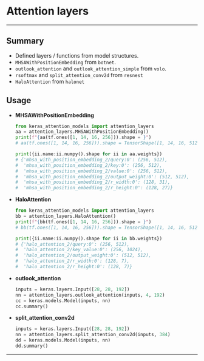 # Attention layers
***

## Summary
  - Defined layers / functions from model structures.
  - `MHSAWithPositionEmbedding` from `botnet`.
  - `outlook_attention` and `outlook_attention_simple` from `volo`.
  - `rsoftmax` and `split_attention_conv2d` from `resnest`
  - `HaloAttention` from `halonet`
## Usage
  - **MHSAWithPositionEmbedding**
    ```py
    from keras_attention_models import attention_layers
    aa = attention_layers.MHSAWithPositionEmbedding()
    print(f"{aa(tf.ones([1, 14, 16, 256])).shape = }")
    # aa(tf.ones([1, 14, 16, 256])).shape = TensorShape([1, 14, 16, 512])

    print({ii.name:ii.numpy().shape for ii in aa.weights})
    # {'mhsa_with_position_embedding_2/query:0': (256, 512),
    #  'mhsa_with_position_embedding_2/key:0': (256, 512),
    #  'mhsa_with_position_embedding_2/value:0': (256, 512),
    #  'mhsa_with_position_embedding_2/output_weight:0': (512, 512),
    #  'mhsa_with_position_embedding_2/r_width:0': (128, 31),
    #  'mhsa_with_position_embedding_2/r_height:0': (128, 27)}
    ```
  - **HaloAttention**
    ```py
    from keras_attention_models import attention_layers
    bb = attention_layers.HaloAttention()
    print(f"{bb(tf.ones([1, 14, 16, 256])).shape = }")
    # bb(tf.ones([1, 14, 16, 256])).shape = TensorShape([1, 14, 16, 512])

    print({ii.name:ii.numpy().shape for ii in bb.weights})
    # {'halo_attention_2/query:0': (256, 512),
    #  'halo_attention_2/key_value:0': (256, 1024),
    #  'halo_attention_2/output_weight:0': (512, 512),
    #  'halo_attention_2/r_width:0': (128, 7),
    #  'halo_attention_2/r_height:0': (128, 7)}
    ```
  - **outlook_attention**
    ```py
    inputs = keras.layers.Input([28, 28, 192])
    nn = attention_layers.outlook_attention(inputs, 4, 192)
    cc = keras.models.Model(inputs, nn)
    cc.summary()
    ```
  - **split_attention_conv2d**
    ```py
    inputs = keras.layers.Input([28, 28, 192])
    nn = attention_layers.split_attention_conv2d(inputs, 384)
    dd = keras.models.Model(inputs, nn)
    dd.summary()
    ```
***
